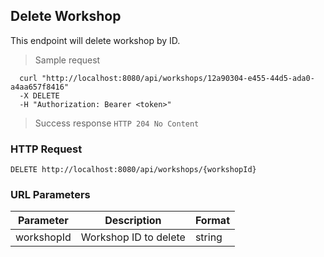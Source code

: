 ## Delete Workshop
This endpoint will delete workshop by ID.

> Sample request

```shell
  curl "http://localhost:8080/api/workshops/12a90304-e455-44d5-ada0-a4aa657f8416"
  -X DELETE
  -H "Authorization: Bearer <token>"
```

> Success response <code>HTTP 204 No Content</code>

### HTTP Request

`DELETE http://localhost:8080/api/workshops/{workshopId}`

### URL Parameters

Parameter | Description | Format
--------- | ----------- | ---------
workshopId | Workshop ID to delete | string
